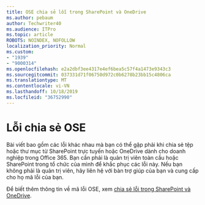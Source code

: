 ```yaml
---
title: OSE chia sẻ lỗi trong SharePoint và OneDrive
ms.author: pebaum
author: Techwriter40
ms.audience: ITPro
ms.topic: article
ROBOTS: NOINDEX, NOFOLLOW
localization_priority: Normal
ms.custom:
- "1939"
- "9000314"
ms.openlocfilehash: e2a2dbf3ee4317e4ef6bea5c57f4a1473e9343c3
ms.sourcegitcommit: 037331d71f06750d972c0b6278b23bb15c4806ca
ms.translationtype: MT
ms.contentlocale: vi-VN
ms.lasthandoff: 10/18/2019
ms.locfileid: "36752990"
---
```

# <a name="ose-sharing-errors"></a>Lỗi chia sẻ OSE

Bài viết bao gồm các lỗi khác nhau mà bạn có thể gặp phải khi chia sẻ tệp hoặc thư mục từ SharePoint trực tuyến hoặc OneDrive dành cho doanh nghiệp trong Office 365. Bạn cần phải là quản trị viên toàn cầu hoặc SharePoint trong tổ chức của mình để khắc phục các lỗi này. Nếu bạn không phải là quản trị viên, hãy liên hệ với bàn trợ giúp của bạn và cung cấp cho họ mã lỗi của bạn.

Để biết thêm thông tin về mã lỗi OSE, xem [chia sẻ lỗi trong SharePoint và OneDrive](https://docs.microsoft.com/sharepoint/sharepoint-onedrive-error-message).
